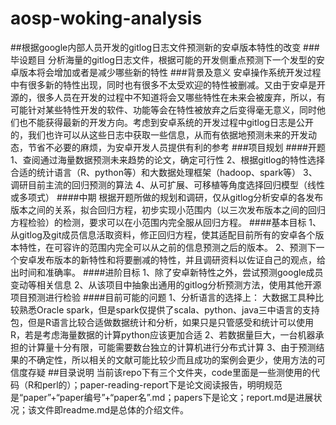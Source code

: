 # aosp-woking-analysis
##根据google内部人员开发的gitlog日志文件预测新的安卓版本特性的改变
###毕设题目
    分析海量的gitlog日志文件，根据可能的开发侧重点预测下一个发型的安卓版本将会增加或者是减少哪些新的特性
###背景及意义
    安卓操作系统开发过程中有很多新的特性出现，同时也有很多不太受欢迎的特性被删减。又由于安卓是开源的，很多人员在开发的过程中不知道将会又哪些特性在未来会被废弃，所以，有可能针对某些特性开发的软件、功能等会在特性被放弃之后变得毫无意义，同时他们也不能获得最新的开发方向。考虑到安卓系统的开发过程中gitlog日志是公开的，我们也许可以从这些日志中获取一些信息，从而有依据地预测未来的开发动态，节省不必要的麻烦，为安卓开发人员提供有利的参考
###项目规划
####开题
    1、查阅通过海量数据预测未来趋势的论文，确定可行性
    2、根据gitlog的特性选择合适的统计语言（R、python等）和大数据处理框架（hadoop、spark等）
    3、调研目前主流的回归预测的算法
    4、从可扩展、可移植等角度选择回归模型（线性或多项式）
####中期
    根据开题所做的规划和调研，仅从gitlog分析安卓的各发布版本之间的关系，拟合回归方程，初步实现小范围内（以三次发布版本之间的回归方程检验）的检测，要求可以在小范围内完全服从回归方程。
####基本目标
    1、从gitlog及git成员信息活取资料，修正回归方程，使其适配目前所有的安卓各个版本特性，在可容许的范围内完全可以从之前的信息预测之后的版本。
    2、预测下一个安卓发布版本的新特性和将要删减的特性，并且调研资料以佐证自己的观点，给出时间和准确率。
####进阶目标
    1、除了安卓新特性之外，尝试预测google成员变动等相关信息
    2、从该项目中抽象出通用的gitlog分析预测方法，使用其他开源项目预测进行检验
####目前可能的问题
    1、分析语言的选择上：
    大数据工具种比较熟悉Oracle spark，但是spark仅提供了scala、python、java三中语言的支持包，但是R语言比较合适做数据统计和分析，如果只是只管感受和统计可以使用R，若是考虑海量数据的计算python应该更加合适
    2、若数据量巨大，一台机器承担的计算量十分有限，可能需要数台独立的计算机进行分布式计算
    3、由于预测结果的不确定性，所以相关的文献可能比较少而且成功的案例会更少，使用方法的可信度存疑
##目录说明
    当前该repo下有三个文件夹，code里面是一些测使用的代码（R和perl的）；paper-reading-report下是论文阅读报告，明明规范是“paper”+“paper编号”+“paper名”.md；papers下是论文；report.md是进展状况；该文件即readme.md是总体的介绍文件。